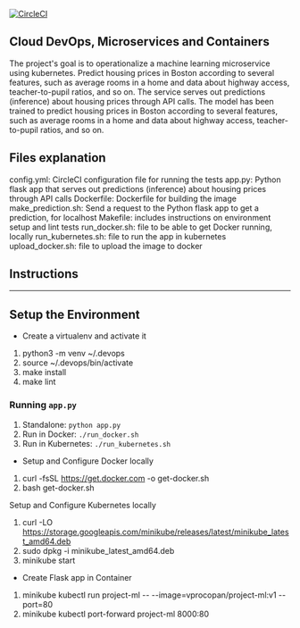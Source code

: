 [![CircleCI](https://circleci.com/gh/vprocopan/c4-project-udacity.svg?style=svg)](https://app.circleci.com/pipelines/github/vprocopan/c4-project-udacity/21/workflows/cee66691-a5e2-4cd2-b5a0-70ee2cee4bab/jobs/27)
## Cloud DevOps, Microservices and Containers

The project's goal is to operationalize a machine learning microservice using kubernetes. Predict housing prices in Boston according to several features, such as average rooms in a home and data about highway access, teacher-to-pupil ratios, and so on. The service serves out predictions (inference) about housing prices through API calls. The model has been trained to predict housing prices in Boston according to several features, such as average rooms in a home and data about highway access, teacher-to-pupil ratios, and so on.


## Files explanation
config.yml: CircleCI configuration file for running the tests
app.py: Python flask app that serves out predictions (inference) about housing prices through API calls
Dockerfile: Dockerfile for building the image
make_prediction.sh: Send a request to the Python flask app to get a prediction, for localhost
Makefile: includes instructions on environment setup and lint tests
run_docker.sh: file to be able to get Docker running, locally
run_kubernetes.sh: file to run the app in kubernetes
upload_docker.sh: file to upload the image to docker


## Instructions
---

## Setup the Environment

* Create a virtualenv and activate it
1. python3 -m venv ~/.devops
2. source ~/.devops/bin/activate
3. make install
4. make lint

### Running `app.py`

1. Standalone:  `python app.py`
2. Run in Docker:  `./run_docker.sh`
3. Run in Kubernetes:  `./run_kubernetes.sh`


* Setup and Configure Docker locally
1. curl -fsSL https://get.docker.com -o get-docker.sh
2. bash get-docker.sh 

 Setup and Configure Kubernetes locally
1. curl -LO https://storage.googleapis.com/minikube/releases/latest/minikube_latest_amd64.deb
2. sudo dpkg -i minikube_latest_amd64.deb
3. minikube start

* Create Flask app in Container
1. minikube kubectl run project-ml -- --image=vprocopan/project-ml:v1 --port=80
2. minikube kubectl port-forward project-ml 8000:80
